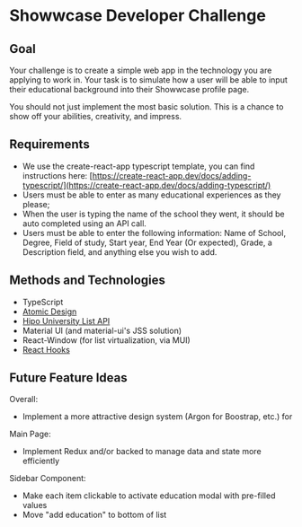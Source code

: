 # Showwcase Developer Challenge

## Goal

Your challenge is to create a simple web app in the technology you are applying to work in. Your task is to simulate how a user will be able to input their educational background into their Showwcase profile page. 

You should not just implement the most basic solution. This is a chance to show off your abilities, creativity, and impress.

## Requirements

- We use the create-react-app typescript template, you can find instructions here:
[https://create-react-app.dev/docs/adding-typescript/](https://create-react-app.dev/docs/adding-typescript/)
- Users must be able to enter as many educational experiences as they please;
- When the user is typing the name of the school they went, it should be auto completed using an API call.
- Users must be able to enter the following information: Name of School, Degree, Field of study, Start year, End Year (Or expected), Grade, a Description field, and anything else you wish to add.

## Methods and Technologies
- TypeScript
- [Atomic Design](https://bradfrost.com/blog/post/atomic-web-design/)
- [Hipo University List API](https://github.com/Hipo/university-domains-list-api)
- Material UI (and material-ui's JSS solution)
- React-Window (for list virtualization, via MUI)
- [React Hooks](https://reactjs.org/docs/hooks-intro.html)

## Future Feature Ideas
Overall:
- Implement a more attractive design system (Argon for Boostrap, etc.) for 

Main Page:
- Implement Redux and/or backed to manage data and state more efficiently

Sidebar Component:
- Make each item clickable to activate education modal with pre-filled values
- Move "add education" to bottom of list